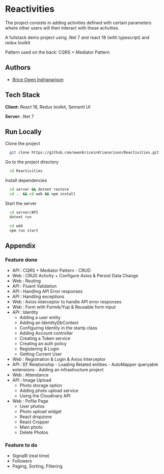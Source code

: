 # Reactivities

The project consists in adding activities defined with certain parameters where other users will then interact with these activities.

A fullstack demo project using .Net 7 and react 18 (with typescript) and redux toolkit

Pattern used on the back: CQRS + Mediator Pattern

## Authors

- [Brice Owen Indrianarison](https://github.com/owenbriceindrianarison)

## Tech Stack

**Client:** React 18, Redux toolkit, Semanti UI

**Server:** .Net 7

## Run Locally

Clone the project

```bash
  git clone https://github.com/owenbriceindrianarison/Reactivities.git
```

Go to the project directory

```bash
  cd Reactivities
```

Install dependencies

```bash
  cd server && dotnet restore
  cd .. && cd web && npm install
```

Start the server

```bash
  cd server/API
  dotnet run

  cd web
  npm run start
```

## Appendix

### Feature done

- API : CQRS + Mediator Pattern - CRUD
- Web : CRUD Activity + Configure Axios & Persist Data Change
- Web : Routing
- API : Fluent Validation
- API : Handling API Error responses
- API : Handling exceptions
- Web : Axios interceptor to handle API error responses
- Web : Form with Formik/Yup & Reusable form input
- API : Identity
  - Adding a user entity
  - Adding an IdentityDbContext
  - Configuring Identity in the startp class
  - Adding Account controller
  - Creating a Token service
  - Creating an auth policy
  - Registering & Login
  - Getting Current User
- Web : Registration & Login & Axios Interceptor
- API : EF Relationship - Loading Related entities - AutoMapper queryable extensions - Adding an infrastructure project
- Web : Attendance
- API : Image Upload
  - Photo storage option
  - Adding photo upload service
  - Using the Cloudinary API
- Web : Pofile Page
  - User photos
  - Photo upload widget
  - React dropzone
  - React Cropper
  - Main photo
  - Delete Photos

### Feature to do

- SignalR (real time)
- Followers
- Paging, Sorting, Filtering
